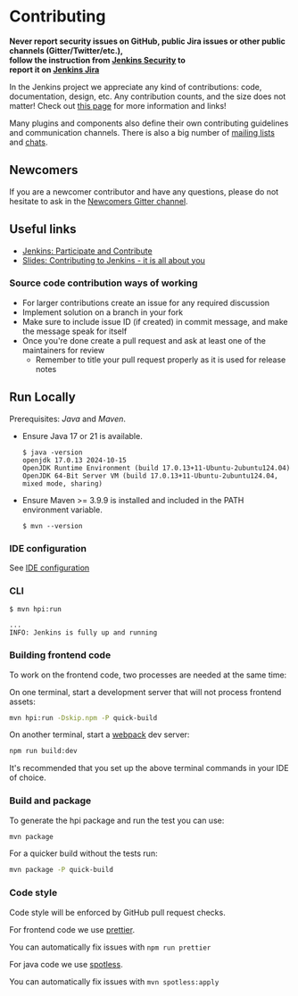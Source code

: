 # Contributing

**Never report security issues on GitHub, public Jira issues or other public channels (Gitter/Twitter/etc.), 	
follow the instruction from [Jenkins Security](https://www.jenkins.io/security/#reporting-vulnerabilities) to 	
report it on [Jenkins Jira](https://issues.jenkins.io/)**

In the Jenkins project we appreciate any kind of contributions: code, documentation, design, etc.
Any contribution counts, and the size does not matter!
Check out [this page](https://jenkins.io/participate/) for more information and links!

Many plugins and components also define their own contributing guidelines and communication channels.
There is also a big number of [mailing lists](https://jenkins.io/mailing-lists/) and [chats](https://jenkins.io/chat/).


## Newcomers

If you are a newcomer contributor and have any questions, please do not hesitate to ask in the [Newcomers Gitter channel](https://gitter.im/jenkinsci/newcomer-contributors).

## Useful links

* [Jenkins: Participate and Contribute](https://jenkins.io/participate/)
* [Slides: Contributing to Jenkins - it is all about you](https://docs.google.com/presentation/d/1JHgVzWZAx95IsUAZp8OoyCQGGkrCjzUd7eblwd1Y-hA/edit?usp=sharing)

### Source code contribution ways of working

- For larger contributions create an issue for any required discussion
- Implement solution on a branch in your fork
- Make sure to include issue ID (if created) in commit message, and make the message speak for itself
- Once you're done create a pull request and ask at least one of the maintainers for review
    - Remember to title your pull request properly as it is used for release notes

## Run Locally

Prerequisites: _Java_ and _Maven_.

- Ensure Java 17 or 21 is available.

  ```console	
  $ java -version
  openjdk 17.0.13 2024-10-15
  OpenJDK Runtime Environment (build 17.0.13+11-Ubuntu-2ubuntu124.04)
  OpenJDK 64-Bit Server VM (build 17.0.13+11-Ubuntu-2ubuntu124.04, mixed mode, sharing)
  ```	

- Ensure Maven >= 3.9.9 is installed and included in the PATH environment variable.

  ```console
  $ mvn --version	
  ```	

### IDE configuration

See [IDE configuration](https://jenkins.io/doc/developer/development-environment/ide-configuration/)

### CLI

```console	
$ mvn hpi:run	
```	

```text	
...	
INFO: Jenkins is fully up and running	
```

### Building frontend code

To work on the frontend code, two processes are needed at the same time:

On one terminal, start a development server that will not process frontend assets:
```sh
mvn hpi:run -Dskip.npm -P quick-build
```

On another terminal, start a [webpack](https://webpack.js.org/) dev server:
```sh
npm run build:dev
```

It's recommended that you set up the above terminal commands in your IDE of choice.

### Build and package

To generate the hpi package and run the test you can use:
```sh
mvn package
```
For a quicker build without the tests run:
```sh
mvn package -P quick-build
```

### Code style

Code style will be enforced by GitHub pull request checks.

For frontend code we use [prettier](https://prettier.io/).

You can automatically fix issues with `npm run prettier`

For java code we use [spotless](https://github.com/diffplug/spotless).

You can automatically fix issues with `mvn spotless:apply`